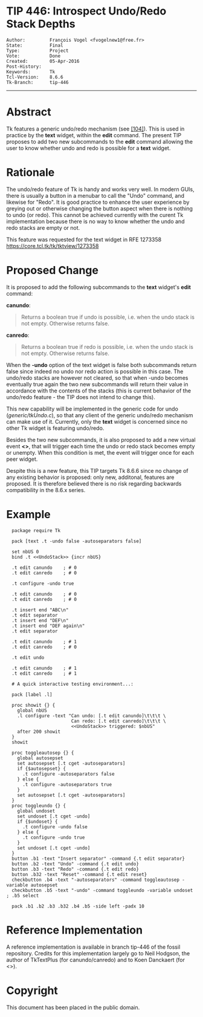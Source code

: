 # TIP 446: Introspect Undo/Redo Stack Depths
	Author:         François Vogel <fvogelnew1@free.fr>
	State:          Final
	Type:           Project
	Vote:           Done
	Created:        05-Apr-2016
	Post-History:   
	Keywords:       Tk
	Tcl-Version:    8.6.6
	Tk-Branch:      tip-446
-----

# Abstract

Tk features a generic undo/redo mechanism \(see [[104]](104.md)\). This is used in
practice by the **text** widget, within the **edit** command. The present
TIP proposes to add two new subcommands to the **edit** command allowing the
user to know whether undo and redo is possible for a **text** widget.

# Rationale

The undo/redo feature of Tk is handy and works very well. In modern GUIs,
there is usually a button in a menubar to call the "Undo" command, and
likewise for "Redo". It is good practice to enhance the user experience by
greying out or otherwise changing the button aspect when there is nothing to
undo \(or redo\). This cannot be achieved currently with the curent Tk
implementation because there is no way to know whether the undo and redo
stacks are empty or not.

This feature was requested for the text widget in RFE 1273358
<https://core.tcl.tk/tk/tktview/1273358> 

# Proposed Change

It is proposed to add the following subcommands to the **text** widget's
**edit** command:

**canundo**:

 > Returns a boolean true if undo is possible, i.e. when the undo stack is
   not empty. Otherwise returns false.

**canredo**:

 > Returns a boolean true if redo is possible, i.e. when the undo stack is
   not empty. Otherwise returns false.

When the **-undo** option of the text widget is false both subcommands return
false since indeed no undo nor redo action is possible in this case. The undo/redo
stacks are however not cleared, so that when -undo becomes eventually true again
the two new subcommands will return their value in accordance with the contents
of the stacks \(this is current behavior of the undo/redo feature - the TIP does
not intend to change this\).

This new capability will be implemented in the generic code for undo
\(_generic/tkUndo.c_\), so that any client of the generic undo/redo mechanism
can make use of it. Currently, only the **text** widget is concerned since
no other Tk widget is featuring undo/redo.

Besides the two new subcommands, it is also proposed to add a new virtual event
**<<UndoStack>>**, that will trigger each time the undo or redo stack becomes
empty or unempty. When this condition is met, the event will trigger once for
each peer widget.

Despite this is a new feature, this TIP targets Tk 8.6.6 since no change of
any existing behavior is proposed: only new, additonal, features are proposed.
It is therefore believed there is no risk regarding backwards compatibility
in the 8.6.x series.

# Example

	  package require Tk
	
	  pack [text .t -undo false -autoseparators false]
	
	  set nbUS 0
	  bind .t <<UndoStack>> {incr nbUS}
	
	  .t edit canundo    ; # 0
	  .t edit canredo    ; # 0
	
	  .t configure -undo true
	
	  .t edit canundo    ; # 0
	  .t edit canredo    ; # 0
	
	  .t insert end "ABC\n"
	  .t edit separator
	  .t insert end "DEF\n"
	  .t insert end "DEF again\n"
	  .t edit separator
	
	  .t edit canundo    ; # 1
	  .t edit canredo    ; # 0
	
	  .t edit undo
	
	  .t edit canundo    ; # 1
	  .t edit canredo    ; # 1
	
	  # A quick interactive testing environment...:
	  
	  pack [label .l]
	  
	  proc showit {} {
	    global nbUS
	    .l configure -text "Can undo: [.t edit canundo]\t\t\t \
	                        Can redo: [.t edit canredo]\t\t\t \
	                        <<UndoStack>> triggered: $nbUS"
	    after 200 showit
	  }
	  showit
	  
	  proc toggleautosep {} {
	    global autosepset
	    set autosepset [.t cget -autoseparators]
	    if {$autosepset} {
	      .t configure -autoseparators false
	    } else {
	      .t configure -autoseparators true
	    }
	    set autosepset [.t cget -autoseparators]
	  }
	  proc toggleundo {} {
	    global undoset
	    set undoset [.t cget -undo]
	    if {$undoset} {
	      .t configure -undo false
	    } else {
	      .t configure -undo true
	    }
	    set undoset [.t cget -undo]
	  }
	  button .b1 -text "Insert separator" -command {.t edit separator}
	  button .b2 -text "Undo" -command {.t edit undo}
	  button .b3 -text "Redo" -command {.t edit redo}
	  button .b32 -text "Reset" -command {.t edit reset}
	  checkbutton .b4 -text "-autoseparators" -command toggleautosep -variable autosepset
	  checkbutton .b5 -text "-undo" -command toggleundo -variable undoset ; .b5 select
	  
	  pack .b1 .b2 .b3 .b32 .b4 .b5 -side left -padx 10

# Reference Implementation

A reference implementation is available in branch tip-446 of the fossil
repository. Credits for this implementation largely go to Neil Hodgson, the author of TkTextPlus \(for canundo/canredo\) and to Koen Danckaert \(for <<UndoStack>>\).

# Copyright

This document has been placed in the public domain.

